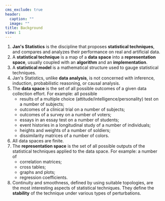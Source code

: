 ```yaml
---
cms_exclude: true
header:
  caption: ""
  image: ""
title: Background
view: 1
---
```

1. **Jan's Statistics** is the discipline that proposes **statistical techniques**, and compares and analyzes their performance on real and artificial data.
2. A **statistical technique** is a map of a **data space** into a **representation space**, usually coupled with an **algorithm** and an **implementation**.
4. A **statistical model** is a mathematical structure used to gauge statistical techniques. 
5. Jan's Statistics, unlike **data analysis**, is not concerned with inference, induction, probabilistic reasoning, or causal analysis.
6. The **data space** is the set of all possible outcomes of a given data collection effort. For example: all possible
    - results of a multiple choice (attitude/intelligence/personality) test on a number of subjects;
    - outcomes of a clinical trial on a number of subjects;
    - outcomes of a survey on a number of voters;
    - essays in an essay test on a number of students;
    - event histories in a longitudinal study of a number of individuals;
    - heights and weights of a number of soldiers;
    - dissimilarity matrices of a number of colors.
6. All data spaces are finite.
7. The **representation space** is the set of all possible outputs of the statistical techniques applied to the data space. For example: a number of
    - correlation matrices;
    - cross tables;
    - graphs and plots;
    - regression coefficients.
8. Continuity and smoothness, defined by using suitable topologies, are the most interesting aspects of statistical techniques. They define the **stability** of the technique under various types of perturbations.



